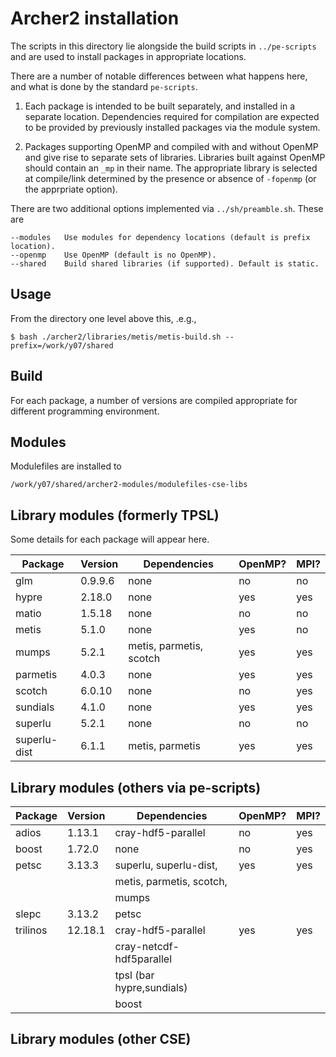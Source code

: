 # Archer2 installation

The scripts in this directory lie alongside the build scripts
in `../pe-scripts` and are used to install packages in
appropriate locations.

There are a number of notable differences between what happens
here, and what is done by the standard `pe-scripts`.

1. Each package is intended to be built separately, and installed
in a separate location. Dependencies required for compilation are
expected to be provided by previously installed packages via the
module system.

2. Packages supporting OpenMP and compiled with and without OpenMP
and give rise to separate sets of libraries. Libraries built
against OpenMP should contain an `_mp` in their name. The appropriate
library is selected at compile/link determined by the presence or
absence of `-fopenmp` (or the apprpriate option).

There are two additional options implemented via `../sh/preamble.sh`. These
are
```
--modules   Use modules for dependency locations (default is prefix location).
--openmp    Use OpenMP (default is no OpenMP).
--shared    Build shared libraries (if supported). Default is static.
```

## Usage

From the directory one level above this, .e.g.,

```
$ bash ./archer2/libraries/metis/metis-build.sh --prefix=/work/y07/shared
```

## Build

For each package, a number of versions are compiled appropriate
for different programming environment.

## Modules

Modulefiles are installed to
```
/work/y07/shared/archer2-modules/modulefiles-cse-libs
```

## Library modules (formerly TPSL)

Some details for each package will appear here.

| Package      | Version  | Dependencies            | OpenMP? | MPI? |
|--------------|----------|-------------------------|---------|------|
| glm          | 0.9.9.6  | none                    | no      | no   |
| hypre        | 2.18.0   | none                    | yes     | yes  |
| matio        | 1.5.18   | none                    | no      | no   |
| metis        | 5.1.0    | none                    | yes     | no   |
| mumps        | 5.2.1    | metis, parmetis, scotch | yes     | yes  |
| parmetis     | 4.0.3    | none                    | yes     | yes  |
| scotch       | 6.0.10   | none                    | no      | yes  |
| sundials     | 4.1.0    | none                    | yes     | yes  |
| superlu      | 5.2.1    | none                    | no      | no   |
| superlu-dist | 6.1.1    | metis, parmetis         | yes     | yes  |

## Library modules (others via pe-scripts)

| Package      | Version  | Dependencies               | OpenMP? | MPI? |
|--------------|----------|----------------------------|---------|------|
| adios        | 1.13.1   | cray-hdf5-parallel         | no      | yes  |
| boost        | 1.72.0   | none                       | no      | yes  |
| petsc        | 3.13.3   | superlu, superlu-dist,     | yes     | yes  |
|              |          | metis, parmetis, scotch,   |         |      |
|              |          | mumps                      |         |      |
| slepc        | 3.13.2   | petsc                      |         |      |
| trilinos     | 12.18.1  | cray-hdf5-parallel         | yes     | yes  |
|              |          | cray-netcdf-hdf5parallel   |         |      |
|              |          | tpsl (bar hypre,sundials)  |         |      |
|              |          | boost                      |         |      |

## Library modules (other CSE)


